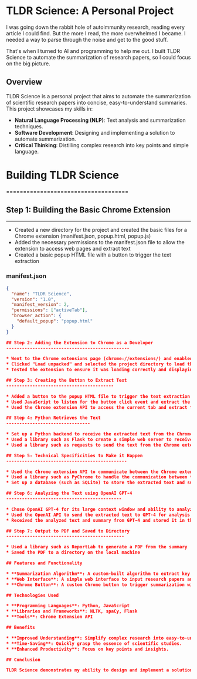 # TLDR Science: A Personal Project

I was going down the rabbit hole of autoimmunity research, reading every article I could find. But the more I read, the more overwhelmed I became. I needed a way to parse through the noise and get to the good stuff.

That's when I turned to AI and programming to help me out. I built TLDR Science to automate the summarization of research papers, so I could focus on the big picture.


## Overview

TLDR Science is a personal project that aims to automate the summarization of scientific research papers into concise, easy-to-understand summaries. This project showcases my skills in:

* **Natural Language Processing (NLP)**: Text analysis and summarization techniques.
* **Software Development**: Designing and implementing a solution to automate summarization.
* **Critical Thinking**: Distilling complex research into key points and simple language.

# Building TLDR Science
====================================

## Step 1: Building the Basic Chrome Extension
------------------------------------

* Created a new directory for the project and created the basic files for a Chrome extension (manifest.json, popup.html, popup.js)
* Added the necessary permissions to the manifest.json file to allow the extension to access web pages and extract text
* Created a basic popup HTML file with a button to trigger the text extraction

### manifest.json
```json
{
  "name": "TLDR Science",
  "version": "1.0",
  "manifest_version": 2,
  "permissions": ["activeTab"],
  "browser_action": {
    "default_popup": "popup.html"
  }
} 

## Step 2: Adding the Extension to Chrome as a Developer
-----------------------------------------------

* Went to the Chrome extensions page (chrome://extensions/) and enabled developer mode
* Clicked "Load unpacked" and selected the project directory to load the extension into Chrome
* Tested the extension to ensure it was loading correctly and displaying the popup

## Step 3: Creating the Button to Extract Text
-----------------------------------------

* Added a button to the popup HTML file to trigger the text extraction
* Used JavaScript to listen for the button click event and extract the text from the current web page
* Used the Chrome extension API to access the current tab and extract the text

## Step 4: Python Retrieves the Text
--------------------------------

* Set up a Python backend to receive the extracted text from the Chrome extension
* Used a library such as Flask to create a simple web server to receive the text
* Used a library such as requests to send the text from the Chrome extension to the Python backend

## Step 5: Technical Specificities to Make it Happen
----------------------------------------------

* Used the Chrome extension API to communicate between the Chrome extension and the Python backend
* Used a library such as PyChrome to handle the communication between the Chrome extension and the Python backend
* Set up a database (such as SQLite) to store the extracted text and summaries

## Step 6: Analyzing the Text using OpenAI GPT-4
--------------------------------------------

* Chose OpenAI GPT-4 for its large context window and ability to analyze long pieces of text
* Used the OpenAI API to send the extracted text to GPT-4 for analysis
* Received the analyzed text and summary from GPT-4 and stored it in the database

## Step 7: Output to PDF and Saved to Directory
---------------------------------------------

* Used a library such as ReportLab to generate a PDF from the summary
* Saved the PDF to a directory on the local machine

## Features and Functionality

* **Summarization Algorithm**: A custom-built algorithm to extract key points and generate summaries.
* **Web Interface**: A simple web interface to input research papers and view summaries.
* **Chrome Button**: A custom Chrome button to trigger summarization with a single click.

## Technologies Used

* **Programming Languages**: Python, JavaScript
* **Libraries and Frameworks**: NLTK, spaCy, Flask
* **Tools**: Chrome Extension API

## Benefits

* **Improved Understanding**: Simplify complex research into easy-to-understand summaries.
* **Time-Saving**: Quickly grasp the essence of scientific studies.
* **Enhanced Productivity**: Focus on key points and insights.

## Conclusion

TLDR Science demonstrates my ability to design and implement a solution to a complex problem using NLP and software development skills. I'm excited to apply these skills to future projects and collaborations.
